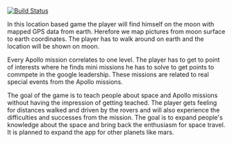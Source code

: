 [![Build Status](https://snap-ci.com/jennyaberger/MoonWalker/branch/master/build_image)](https://snap-ci.com/jennyaberger/MoonWalker/branch/master)


In this location based game the player will find himself on the moon with mapped GPS data from earth. Herefore we map pictures from moon surface to earth
coordinates. The player has to walk around on earth and the location will be shown on moon.

Every Apollo mission correlates to one level. The player has to get to point of interests where he finds mini missions he has to solve to get points to
commpete in the google leadership. These missions are related to real special events from the Apollo missions.

The goal of the game is to teach people about space and Apollo missions without having the impression of getting teached. The player gets feeling for
distances walked and driven by the rovers and will also experience the difficulties and successes from the mission. The goal is to expand people's
knowledge about the space and bring back the enthusiasm for space travel. It is planned to expand the app for other planets like mars.